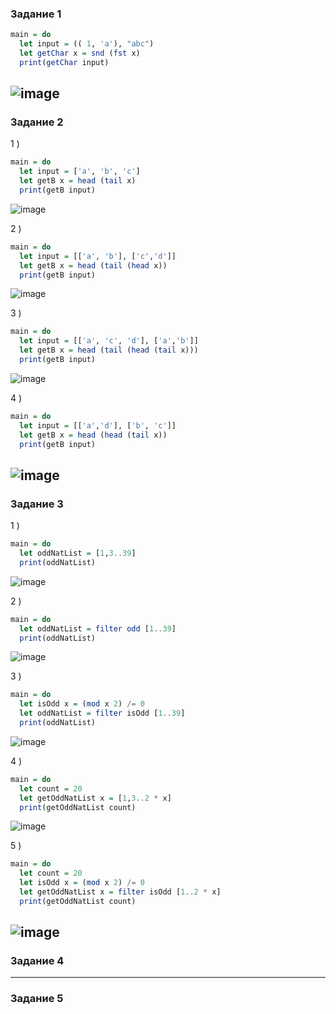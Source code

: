 ### Задание 1  
```haskell
main = do
  let input = (( 1, 'a'), "abc")
  let getChar x = snd (fst x)
  print(getChar input)
```
![image](https://github.com/myashaa/flp/assets/79213041/ab1eea53-7a43-4152-81fa-217dccd6e96e)
--- 
### Задание 2
1 )  
```haskell
main = do
  let input = ['a', 'b', 'c']
  let getB x = head (tail x)
  print(getB input)
```
![image](https://github.com/myashaa/flp/assets/79213041/a36e1876-8d2c-49f3-b466-d16f6b4f3c83)

2 )  
```haskell
main = do
  let input = [['a', 'b'], ['c','d']]
  let getB x = head (tail (head x))
  print(getB input)
```
![image](https://github.com/myashaa/flp/assets/79213041/9d90ad84-21a4-4fad-b697-f006628152b9)

3 )  
```haskell
main = do
  let input = [['a', 'c', 'd'], ['a','b']]
  let getB x = head (tail (head (tail x)))
  print(getB input)
```
![image](https://github.com/myashaa/flp/assets/79213041/d2adb00f-ae8b-47bb-bb22-2a43f58368ca)

4 )  
```haskell
main = do
  let input = [['a','d'], ['b', 'c']]
  let getB x = head (head (tail x))
  print(getB input)
```
![image](https://github.com/myashaa/flp/assets/79213041/ce6d4c47-68af-4e8d-aadc-dd932809b9fe)
--- 
### Задание 3
1 )  
```haskell
main = do
  let oddNatList = [1,3..39]
  print(oddNatList)
```
![image](https://github.com/myashaa/flp/assets/79213041/476b86d4-3c39-4a65-a0e3-adf94dc15969)

2 )  
```haskell
main = do
  let oddNatList = filter odd [1..39]
  print(oddNatList)
```
![image](https://github.com/myashaa/flp/assets/79213041/fb66f98d-644b-4a8a-b299-915934c9cf04)

3 )  
```haskell
main = do
  let isOdd x = (mod x 2) /= 0
  let oddNatList = filter isOdd [1..39]
  print(oddNatList)
```
![image](https://github.com/myashaa/flp/assets/79213041/a5a7190c-a293-4544-8226-978774054929)

4 )  
```haskell
main = do
  let count = 20
  let getOddNatList x = [1,3..2 * x]
  print(getOddNatList count)
```
![image](https://github.com/myashaa/flp/assets/79213041/dd8ecbd1-5e6b-4d77-a402-f3e99e3483b5)

5 )  
```haskell
main = do
  let count = 20
  let isOdd x = (mod x 2) /= 0
  let getOddNatList x = filter isOdd [1..2 * x]
  print(getOddNatList count)
```
![image](https://github.com/myashaa/flp/assets/79213041/09ef94a5-d443-4b9a-8098-e0dde70c35b9)
--- 
### Задание 4

---
### Задание 5


